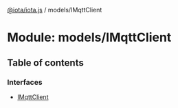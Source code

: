 [@iota/iota.js](../README.md) / models/IMqttClient

# Module: models/IMqttClient

## Table of contents

### Interfaces

- [IMqttClient](../interfaces/models_imqttclient.imqttclient.md)
